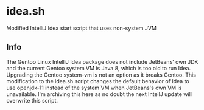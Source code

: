 # idea.sh
Modified IntelliJ Idea start script that uses non-system JVM

## Info
The Gentoo Linux IntelliJ Idea package does not include JetBeans' own JDK and the current Gentoo system VM is Java 8, which is too old to run Idea.  Upgrading the Gentoo system-vm is not an option as it breaks Gentoo.  This modification to the idea.sh script changes the default behavior of Idea to use openjdk-11 instead of the system VM when JetBeans's own VM is unavailable.  I'm archiving this here as no doubt the next IntellJ update will overwrite this script.
